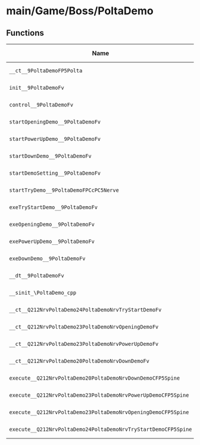 # main/Game/Boss/PoltaDemo

## Functions

| Name | Address | Match % |
|------|---------|---------|
| `__ct__9PoltaDemoFP5Polta` | `0x800722BC` | :x: (0.0%) |
| `init__9PoltaDemoFv` | `0x80072310` | :x: (0.0%) |
| `control__9PoltaDemoFv` | `0x80072318` | :x: (0.0%) |
| `startOpeningDemo__9PoltaDemoFv` | `0x8007231C` | :x: (0.0%) |
| `startPowerUpDemo__9PoltaDemoFv` | `0x8007232C` | :x: (0.0%) |
| `startDownDemo__9PoltaDemoFv` | `0x8007233C` | :x: (0.0%) |
| `startDemoSetting__9PoltaDemoFv` | `0x8007234C` | :x: (0.0%) |
| `startTryDemo__9PoltaDemoFPCcPC5Nerve` | `0x80072398` | :x: (0.0%) |
| `exeTryStartDemo__9PoltaDemoFv` | `0x80072414` | :x: (0.0%) |
| `exeOpeningDemo__9PoltaDemoFv` | `0x80072458` | :x: (0.0%) |
| `exePowerUpDemo__9PoltaDemoFv` | `0x800725D0` | :x: (0.0%) |
| `exeDownDemo__9PoltaDemoFv` | `0x8007281C` | :x: (0.0%) |
| `__dt__9PoltaDemoFv` | `0x80072914` | :x: (0.0%) |
| `__sinit_\PoltaDemo_cpp` | `0x8007296C` | :x: (0.0%) |
| `__ct__Q212NrvPoltaDemo24PoltaDemoNrvTryStartDemoFv` | `0x800729A8` | :x: (0.0%) |
| `__ct__Q212NrvPoltaDemo23PoltaDemoNrvOpeningDemoFv` | `0x800729B8` | :x: (0.0%) |
| `__ct__Q212NrvPoltaDemo23PoltaDemoNrvPowerUpDemoFv` | `0x800729C8` | :x: (0.0%) |
| `__ct__Q212NrvPoltaDemo20PoltaDemoNrvDownDemoFv` | `0x800729D8` | :x: (0.0%) |
| `execute__Q212NrvPoltaDemo20PoltaDemoNrvDownDemoCFP5Spine` | `0x800729E8` | :x: (0.0%) |
| `execute__Q212NrvPoltaDemo23PoltaDemoNrvPowerUpDemoCFP5Spine` | `0x800729F0` | :x: (0.0%) |
| `execute__Q212NrvPoltaDemo23PoltaDemoNrvOpeningDemoCFP5Spine` | `0x800729F8` | :x: (0.0%) |
| `execute__Q212NrvPoltaDemo24PoltaDemoNrvTryStartDemoCFP5Spine` | `0x80072A00` | :x: (0.0%) |